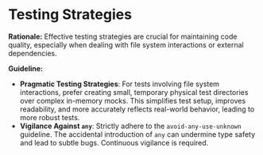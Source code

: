# Testing Strategies

**Rationale:** Effective testing strategies are crucial for maintaining code quality, especially when dealing with file system interactions or external dependencies.

**Guideline:**

- **Pragmatic Testing Strategies**: For tests involving file system interactions, prefer creating small, temporary physical test directories over complex in-memory mocks. This simplifies test setup, improves readability, and more accurately reflects real-world behavior, leading to more robust tests.
- **Vigilance Against `any`**: Strictly adhere to the `avoid-any-use-unknown` guideline. The accidental introduction of `any` can undermine type safety and lead to subtle bugs. Continuous vigilance is required.
